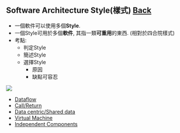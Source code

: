## Software Architecture Style(樣式) [Back](../architecture.md)

- 一個軟件可以使用多個**Style**.
- 一個Style可用於多個**軟件**, 其指一類**可重用**的東西. (相對於四合院樣式)
- 考點:
	- 判定Style
	- 簡述Style
	- 選擇Style
		- 原因
		- 缺點可容忍

<img src="./style.png">

- [Dataflow](./dataflow/dataflow.md)
- [Call/Return](./callandreturn/callandreturn.md)
- [Data centric/Shared data](./centric/centric.md)
- [Virtual Machine](./virtualmachine/virtualmachine.md)
- [Independent Components](./independent/independent.md)
